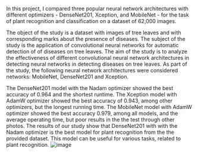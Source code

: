 In this project, I compared three popular neural network architectures with different optimizers - DenseNet201, Xception, and MobileNet - for the task of plant recognition and classification on a dataset of 62,000 images.

The object of the study is a dataset with images of tree leaves and with corresponding marks about the presence of diseases. The subject of the study is the application of convolutional neural networks for automatic detection of of diseases on tree leaves. The aim of the study is to analyze the effectiveness of different convolutional neural network architectures in detecting neural networks in detecting diseases on tree leaves. As part of the study, the following neural network architectures were considered networks: MobileNet, DenseNet201 and Xception.

The DenseNet201 model with the Nadam optimizer showed the best accuracy of 0.964 and the shortest runtime. The Xception model with AdamW optimizer showed the best accuracy of 0.943, among other optimizers, but the longest running time. The MobileNet model with AdamW optimizer showed the best accuracy 0.979, among all models, and the average operating time, but poor results in the the test through other photos. The results of our study show that DenseNet201 with with the Nadam optimizer is the best model for plant recognition from the the provided dataset. This model can be useful for various tasks, related to plant recognition.
![image](https://github.com/user-attachments/assets/c66ea26c-e9fb-444e-b3bb-c9ff75602de9)
